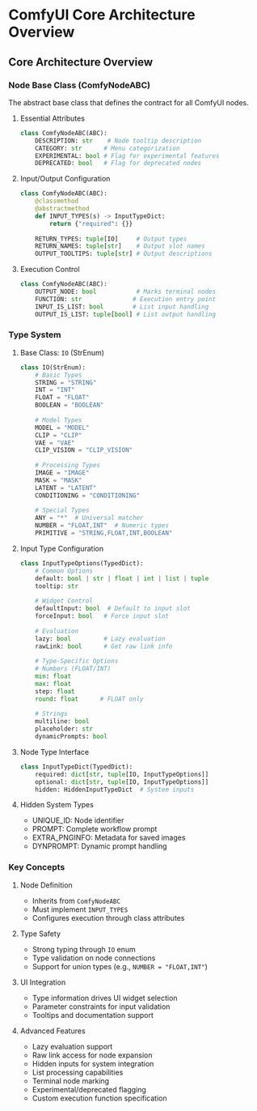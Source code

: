 # ComfyUI Core Architecture Overview

## Core Architecture Overview

### Node Base Class (ComfyNodeABC)
The abstract base class that defines the contract for all ComfyUI nodes.

1. Essential Attributes
   ```python
   class ComfyNodeABC(ABC):
       DESCRIPTION: str    # Node tooltip description
       CATEGORY: str      # Menu categorization
       EXPERIMENTAL: bool # Flag for experimental features
       DEPRECATED: bool   # Flag for deprecated nodes
   ```

2. Input/Output Configuration
   ```python
   class ComfyNodeABC(ABC):
       @classmethod
       @abstractmethod
       def INPUT_TYPES(s) -> InputTypeDict:
           return {"required": {}}
       
       RETURN_TYPES: tuple[IO]     # Output types
       RETURN_NAMES: tuple[str]    # Output slot names
       OUTPUT_TOOLTIPS: tuple[str] # Output descriptions
   ```

3. Execution Control
   ```python
   class ComfyNodeABC(ABC):
       OUTPUT_NODE: bool           # Marks terminal nodes
       FUNCTION: str              # Execution entry point
       INPUT_IS_LIST: bool        # List input handling
       OUTPUT_IS_LIST: tuple[bool] # List output handling
   ```

### Type System
1. Base Class: `IO` (StrEnum)
   ```python
   class IO(StrEnum):
       # Basic Types
       STRING = "STRING"
       INT = "INT"
       FLOAT = "FLOAT"
       BOOLEAN = "BOOLEAN"
       
       # Model Types
       MODEL = "MODEL"
       CLIP = "CLIP"
       VAE = "VAE"
       CLIP_VISION = "CLIP_VISION"
       
       # Processing Types
       IMAGE = "IMAGE"
       MASK = "MASK"
       LATENT = "LATENT"
       CONDITIONING = "CONDITIONING"
       
       # Special Types
       ANY = "*"  # Universal matcher
       NUMBER = "FLOAT,INT"  # Numeric types
       PRIMITIVE = "STRING,FLOAT,INT,BOOLEAN"
   ```

2. Input Type Configuration
   ```python
   class InputTypeOptions(TypedDict):
       # Common Options
       default: bool | str | float | int | list | tuple
       tooltip: str
       
       # Widget Control
       defaultInput: bool  # Default to input slot
       forceInput: bool   # Force input slot
       
       # Evaluation
       lazy: bool         # Lazy evaluation
       rawLink: bool      # Get raw link info
       
       # Type-Specific Options
       # Numbers (FLOAT/INT)
       min: float
       max: float
       step: float
       round: float      # FLOAT only
       
       # Strings
       multiline: bool
       placeholder: str
       dynamicPrompts: bool
   ```

3. Node Type Interface
   ```python
   class InputTypeDict(TypedDict):
       required: dict[str, tuple[IO, InputTypeOptions]]
       optional: dict[str, tuple[IO, InputTypeOptions]]
       hidden: HiddenInputTypeDict  # System inputs
   ```

4. Hidden System Types
   - UNIQUE_ID: Node identifier
   - PROMPT: Complete workflow prompt
   - EXTRA_PNGINFO: Metadata for saved images
   - DYNPROMPT: Dynamic prompt handling

### Key Concepts

1. Node Definition
   - Inherits from `ComfyNodeABC`
   - Must implement `INPUT_TYPES`
   - Configures execution through class attributes

2. Type Safety
   - Strong typing through `IO` enum
   - Type validation on node connections
   - Support for union types (e.g., `NUMBER = "FLOAT,INT"`)

3. UI Integration
   - Type information drives UI widget selection
   - Parameter constraints for input validation
   - Tooltips and documentation support

4. Advanced Features
   - Lazy evaluation support
   - Raw link access for node expansion
   - Hidden inputs for system integration
   - List processing capabilities
   - Terminal node marking
   - Experimental/deprecated flagging
   - Custom execution function specification